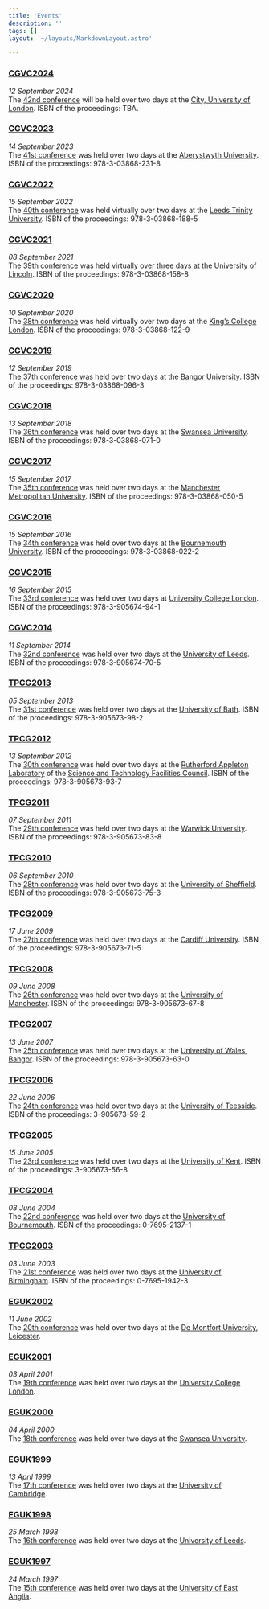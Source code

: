 ```yaml
---
title: 'Events'
description: ''
tags: []
layout: '~/layouts/MarkdownLayout.astro'

---
```


### [CGVC2024](CGVC2024)
*12 September 2024*\
The [42nd conference](events/CGVC2024) will be held over two days at the [City, University of London](https://www.city.ac.uk/). ISBN of the proceedings: TBA.

### [CGVC2023](events/CGVC2023)
*14 September 2023*\
The [41st conference](events/CGVC2023) was held over two days at the [Aberystwyth University](https://www.aber.ac.uk/en/). ISBN of the proceedings: 978-3-03868-231-8

### [CGVC2022](events/CGVC2022)
*15 September 2022*\
The [40th conference](events/CGVC2022) was held virtually over two days at the [Leeds Trinity University](https://www.leedstrinity.ac.uk/). ISBN of the proceedings: 978-3-03868-188-5

### [CGVC2021](events/CGVC2021)
*08 September 2021*\
The [39th conference](events/CGVC2021) was held virtually over three days at the [University of Lincoln](https://www.lincoln.ac.uk/). ISBN of the proceedings: 978-3-03868-158-8  

### [CGVC2020](events/CGVC2020)
*10 September 2020*\
The [38th conference](events/CGVC2020) was held virtually over two days at the [King’s College London](https://www.kcl.ac.uk/). ISBN of the proceedings: 978-3-03868-122-9 

### [CGVC2019](events/CGVC2019)
*12 September 2019*\
The [37th conference](events/CGVC2019) was held over two days at the [Bangor University](https://www.bangor.ac.uk/). ISBN of the proceedings: 978-3-03868-096-3

### [CGVC2018](events/CGVC2018)
*13 September 2018*\
The [36th conference](events/CGVC2018) was held over two days at the [Swansea University](https://www.swansea.ac.uk/). ISBN of the proceedings: 978-3-03868-071-0 

### [CGVC2017](events/CGVC2017)
*15 September 2017*\
The [35th conference](events/CGVC2017) was held over two days at the [Manchester Metropolitan University](https://www2.mmu.ac.uk/). ISBN of the proceedings: 978-3-03868-050-5

### [CGVC2016](events/CGVC2016)
*15 September 2016*\
The [34th conference](events/CGVC2016) was held over two days at the [Bournemouth University](https://www.bournemouth.ac.uk/). ISBN of the proceedings: 978-3-03868-022-2 

### [CGVC2015](events/CGVC2015)
*16 September 2015*\
The [33rd conference](http://cgvc15.cs.ucl.ac.uk/) was held over two days at [University College London](https://www.ucl.ac.uk/). ISBN of the proceedings: 978-3-905674-94-1

### [CGVC2014](events/CGVC2014)
*11 September 2014*\
The [32nd conference](events/CGVC2014) was held over two days at the [University of Leeds](https://www.leeds.ac.uk/). ISBN of the proceedings: 978-3-905674-70-5 

### [TPCG2013](events/TPCG2013)
*05 September 2013*\
The [31st conference](events/TPCG2013) was held over two days at the [University of Bath](https://www.bath.ac.uk/). ISBN of the proceedings: 978-3-905673-98-2 

### [TPCG2012](events/TPCG2012)
*13 September 2012*\
The [30th conference](events/TPCG2012) was held over two days at the [Rutherford Appleton Laboratory](https://stfc.ukri.org/about-us/where-we-work/rutherford-appleton-laboratory/) of the [Science and Technology Facilities Council](https://stfc.ukri.org/). ISBN of the proceedings: 978-3-905673-93-7 

### [TPCG2011](events/TPCG2011)
*07 September 2011*\
The [29th conference](events/TPCG2011) was held over two days at the [Warwick University](https://warwick.ac.uk/). ISBN of the proceedings: 978-3-905673-83-8 

### [TPCG2010](events/TPCG2010)
*06 September 2010*\
The [28th conference](events/TPCG2010) was held over two days at the [University of Sheffield](https://www.sheffield.ac.uk/). ISBN of the proceedings: 978-3-905673-75-3 

### [TPCG2009](events/TPCG2009)
*17 June 2009*\
The [27th conference](events/TPCG2009) was held over two days at the [Cardiff University](https://www.cardiff.ac.uk/). ISBN of the proceedings: 978-3-905673-71-5 

### [TPCG2008](events/TPCG2008)
*09 June 2008*\
The [26th conference](events/TPCG2008) was held over two days at the [University of Manchester](https://www.manchester.ac.uk/). ISBN of the proceedings: 978-3-905673-67-8 

### [TPCG2007](events/TPCG2007)
*13 June 2007*\
The [25th conference](events/TPCG2007) was held over two days at the [University of Wales, Bangor](https://www.bangor.ac.uk/). ISBN of the proceedings: 978-3-905673-63-0 

### [TPCG2006](events/TPCG2006)
*22 June 2006*\
The [24th conference](events/TPCG2006) was held over two days at the [University of Teesside](https://www.tees.ac.uk/). ISBN of the proceedings: 3-905673-59-2 

### [TPCG2005](events/TPCG2005)
*15 June 2005*\
The [23rd conference](events/TPCG2005) was held over two days at the [University of Kent](https://www.kent.ac.uk/). ISBN of the proceedings: 3-905673-56-8 

### [TPCG2004](events/TPCG2004)
*08 June 2004*\
The [22nd conference](events/TPCG2004) was held over two days at the [University of Bournemouth](https://www.bournemouth.ac.uk/). ISBN of the proceedings: 0-7695-2137-1 

### [TPCG2003](events/TPCG2003)
*03 June 2003*\
The [21st conference](events/TPCG2003) was held over two days at the [University of Birmingham](https://www.birmingham.ac.uk/). ISBN of the proceedings: 0-7695-1942-3 

### [EGUK2002](events/EGUK2002)
*11 June 2002*\
The [20th conference](http://www.eguk.org.uk/DMU02) was held over two days at the [De Montfort University, Leicester](https://www.dmu.ac.uk/home.aspx).

### [EGUK2001](events/EGUK2001)
*03 April 2001*\
The [19th conference](http://www.eguk.org.uk/UCL01) was held over two days at the [University College London](https://www.ucl.ac.uk/). 

### [EGUK2000](events/EGUK2000)
*04 April 2000*\
The [18th conference](http://www.eguk.org.uk/Swansea00) was held over two days at the [Swansea University](https://www.swansea.ac.uk/).

### [EGUK1999](events/EGUK1999)
*13 April 1999*\
The [17th conference](http://www.eguk.org.uk/Camb99) was held over two days at the [University of Cambridge](https://www.cam.ac.uk/).

### [EGUK1998](events/EGUK1998)
*25 March 1998*\
The [16th conference](http://www.eguk.org.uk/Leeds98) was held over two days at the [University of Leeds](https://www.leeds.ac.uk/).

### [EGUK1997](events/EGUK1997)
*24 March 1997*\
The [15th conference](http://www.eguk.org.uk/UEA97) was held over two days at the [University of East Anglia](https://www.uea.ac.uk/).